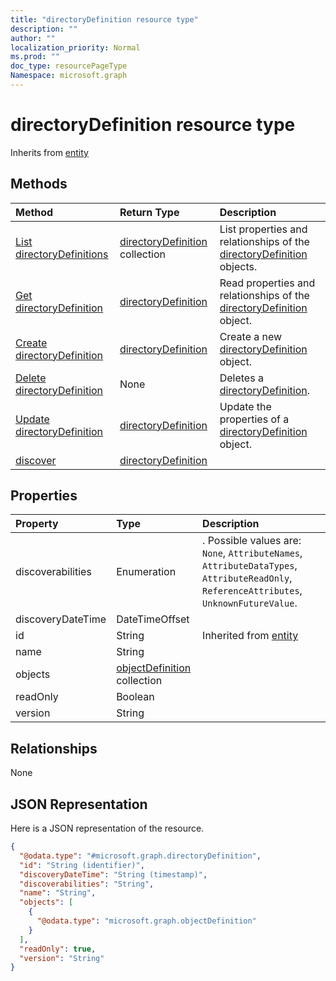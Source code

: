 ```yaml
---
title: "directoryDefinition resource type"
description: ""
author: ""
localization_priority: Normal
ms.prod: ""
doc_type: resourcePageType
Namespace: microsoft.graph
---
```



# directoryDefinition resource type




Inherits from [entity](../resources/entity.md)

## Methods
|Method|Return Type|Description|
|:---|:---|:---|
|[List directoryDefinitions](../api/directorydefinition-list.md)|[directoryDefinition](../resources/directoryDefinition.md) collection|List properties and relationships of the [directoryDefinition](../resources/directorydefinition.md) objects.|
|[Get directoryDefinition](../api/directorydefinition-get.md)|[directoryDefinition](../resources/directoryDefinition.md)|Read properties and relationships of the [directoryDefinition](../resources/directorydefinition.md) object.|
|[Create directoryDefinition](../api/directorydefinition-post-directories.md)|[directoryDefinition](../resources/directoryDefinition.md)|Create a new [directoryDefinition](../resources/directorydefinition.md) object.|
|[Delete directoryDefinition](../api/directorydefinition-delete.md)|None|Deletes a [directoryDefinition](../resources/directorydefinition.md).|
|[Update directoryDefinition](../api/directorydefinition-update.md)|[directoryDefinition](../resources/directoryDefinition.md)|Update the properties of a [directoryDefinition](../resources/directorydefinition.md) object.|
|[discover](../api/directorydefinition-discover.md)|[directoryDefinition](../resources/directoryDefinition.md)||

## Properties
|Property|Type|Description|
|:---|:---|:---|
|discoverabilities|Enumeration|. Possible values are: `None`, `AttributeNames`, `AttributeDataTypes`, `AttributeReadOnly`, `ReferenceAttributes`, `UnknownFutureValue`.|
|discoveryDateTime|DateTimeOffset||
|id|String| Inherited from [entity](../resources/entity.md)|
|name|String||
|objects|[objectDefinition](../resources/objectDefinition.md) collection||
|readOnly|Boolean||
|version|String||

## Relationships
None

## JSON Representation
Here is a JSON representation of the resource.
<!-- {
  "blockType": "resource",
  "keyProperty": "id",
  "@odata.type": "microsoft.graph.directoryDefinition",
  "baseType": "microsoft.graph.entity",
  "openType": false
}
-->
``` json
{
  "@odata.type": "#microsoft.graph.directoryDefinition",
  "id": "String (identifier)",
  "discoveryDateTime": "String (timestamp)",
  "discoverabilities": "String",
  "name": "String",
  "objects": [
    {
      "@odata.type": "microsoft.graph.objectDefinition"
    }
  ],
  "readOnly": true,
  "version": "String"
}
```


